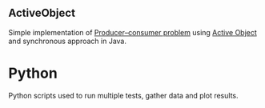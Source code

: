 ## ActiveObject
Simple implementation of [Producer–consumer problem](https://en.wikipedia.org/wiki/Producer%E2%80%93consumer_problem) using [Active Object](https://en.wikipedia.org/wiki/Active_object) and synchronous approach in Java. 

# Python
Python scripts used to run multiple tests, gather data and plot results.
